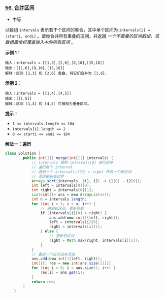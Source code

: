### [56. 合并区间](https://leetcode.cn/problems/merge-intervals/)

- 中等



以数组 `intervals` 表示若干个区间的集合，其中单个区间为 `intervals[i] = [starti, endi]` 。请你合并所有重叠的区间，并返回 *一个不重叠的区间数组，该数组需恰好覆盖输入中的所有区间* 。

 

**示例 1：**

```
输入：intervals = [[1,3],[2,6],[8,10],[15,18]]
输出：[[1,6],[8,10],[15,18]]
解释：区间 [1,3] 和 [2,6] 重叠, 将它们合并为 [1,6].
```

**示例 2：**

```
输入：intervals = [[1,4],[4,5]]
输出：[[1,5]]
解释：区间 [1,4] 和 [4,5] 可被视为重叠区间。
```

 

**提示：**

- `1 <= intervals.length <= 104`
- `intervals[i].length == 2`
- `0 <= starti <= endi <= 104`



**解法一：遍历**

```java
class Solution {
        public int[][] merge(int[][] intervals) {
            // intervals 按照 intervals[0] 进行排序
            // 遍历每个 interval
            // 遇到一个 interval[i][0] > right 开启一个新区间
            // 否则更新右边界
            Arrays.sort(intervals, (i1, i2) -> i1[0] - i2[0]);
            int left = intervals[0][0];
            int right = intervals[0][1];
            List<int[]> ans = new ArrayList<>();
            int n = intervals.length;
            for (int i = 1; i < n; i++) {
                // 遇到新区间，更新答案
                if (intervals[i][0] > right) {
                    ans.add(new int[]{left, right});
                    left = intervals[i][0];
                    right = intervals[i][1];
                } else {
                    // 更新右区间
                    right = Math.max(right, intervals[i][1]);
                }
            }
            // 最后一个区间没有添加
            ans.add(new int[]{left, right});
            int[][] res = new int[ans.size()][2];
            for (int i = 0; i < ans.size(); i++) {
                res[i] = ans.get(i);
            }
            return res;
        }
    }
```

